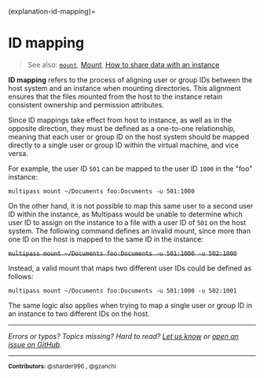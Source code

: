 (explanation-id-mapping)=
# ID mapping

> See also: [`mount`](/reference/command-line-interface/mount), [Mount](/explanation/mount), [How to share data with an instance](/how-to-guides/manage-instances/share-data-with-an-instance)

**ID mapping** refers to the process of aligning user or group IDs between the host system and an instance when mounting directories. This alignment ensures that the files mounted from the host to the instance retain consistent ownership and permission attributes. 

Since ID mappings take effect from host to instance, as well as in the opposite direction, they must be defined as a one-to-one relationship, meaning that each user or group ID on the host system should be mapped directly to a single user or group ID within the virtual machine, and vice versa. 

For example, the user ID `501` can be mapped to the user ID `1000` in the "foo" instance:

```
multipass mount ~/Documents foo:Documents -u 501:1000 
```

On the other hand, it is not possible to map this same user to a second user ID within the instance, as Multipass would be unable to determine which user ID to assign on the instance to a file with a user ID of `501` on the host system. The following command defines an invalid mount, since more than one ID on the host is mapped to the same ID in the instance:

<s>`multipass mount ~/Documents foo:Documents -u 501:1000 -u 502:1000`</s>

Instead, a valid mount that maps two different user IDs could be defined as follows:

```
multipass mount ~/Documents foo:Documents -u 501:1000 -u 502:1001 
```

The same logic also applies when trying to map a single user or group ID in an instance to two different IDs on the host.

---

*Errors or typos? Topics missing? Hard to read? <a href="https://docs.google.com/forms/d/e/1FAIpQLSd0XZDU9sbOCiljceh3rO_rkp6vazy2ZsIWgx4gsvl_Sec4Ig/viewform?usp=pp_url&entry.317501128=https://canonical.com/multipass/docs/id-mapping" target="_blank">Let us know</a> or <a href="https://github.com/canonical/multipass/issues/new/choose" target="_blank">open an issue on GitHub</a>.*

---

<small>**Contributors:** @sharder996 , @gzanchi </small>

